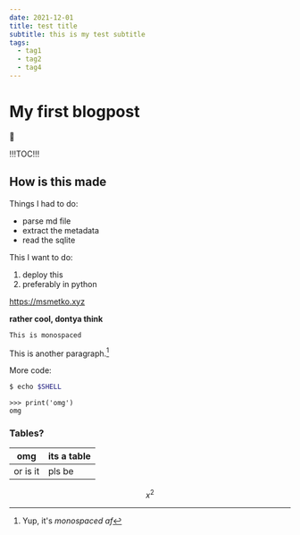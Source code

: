 ```yaml
---
date: 2021-12-01
title: test title
subtitle: this is my test subtitle
tags:
  - tag1
  - tag2
  - tag4
---
```



# My first blogpost

:rocket:


!!!TOC!!!

## How is this made

Things I had to do:
- parse md file
- extract the metadata
- read the sqlite

This I want to do:
1. deploy this
1. preferably in python

https://msmetko.xyz

**rather cool, dontya think**

`This is monospaced`

This is another paragraph.[^1]


More code:
```sh
$ echo $SHELL
```

```python3
>>> print('omg')
omg
```

[^1]: Yup, it's *monospaced af*

### Tables?
 omg | its a table 
-----|------------
 or is it | pls be 


```math
x^2
```
